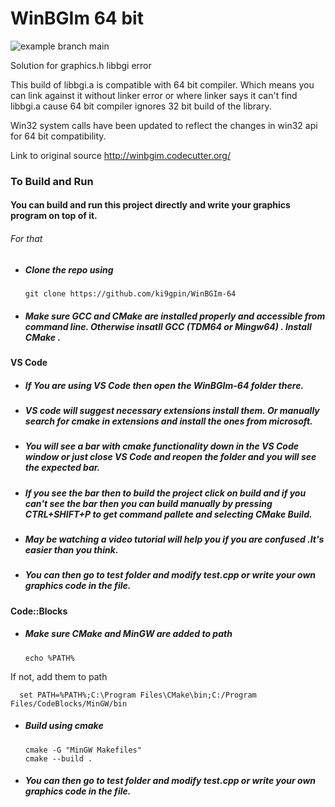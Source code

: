 # WinBGIm 64 bit

![example branch main](https://github.com/ki9gpin/WinBGIm-64/actions/workflows/cmake.yml/badge.svg)

Solution for graphics.h libbgi error

This build of libbgi.a is compatible with 64 bit compiler.
Which means you can link against it without linker error or 
where linker says it can't find libbgi.a cause 64 bit compiler 
ignores 32 bit build of the library.


Win32 system calls have been updated to reflect the changes in win32 api for 64 bit compatibility.

Link to original source http://winbgim.codecutter.org/



### To Build and Run
####  You can build and run this project directly and write your graphics program on top of it. 
###### For that
* #####        Clone the repo using 
      
      git clone https://github.com/ki9gpin/WinBGIm-64

* #####       Make sure GCC and CMake are installed properly and accessible from command line. Otherwise  insatll GCC (TDM64 or Mingw64) . Install CMake .

#### VS Code

* #####       If You are using VS Code then open the WinBGIm-64 folder there. 

* #####       VS code will suggest necessary extensions install them.  Or manually search for cmake in extensions and install the ones from microsoft. 

* #####       You will see a bar with cmake functionality down in the VS Code window or just close VS Code and reopen the folder and you will see the expected bar.

* #####         If you see the bar then to build the project click on build and if you can't see the bar then you can build manually by  pressing CTRL+SHIFT+P to get command pallete and selecting CMake Build.  

* #####       May be watching a video tutorial will help you if you are confused .It's easier than you think.
 
* #####       You can then go to *test* folder and modify *test.cpp* or write your own graphics code in the file.

#### Code::Blocks

* #####       Make sure CMake and MinGW are added to path

      echo %PATH%

If not, add them to path

      set PATH=%PATH%;C:\Program Files\CMake\bin;C:/Program Files/CodeBlocks/MinGW/bin

* #####       Build using cmake

      cmake -G "MinGW Makefiles"
      cmake --build .
 
* #####       You can then go to *test* folder and modify *test.cpp* or write your own graphics code in the file.
